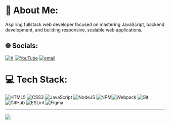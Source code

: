 # 💫 About Me:
Aspiring fullstack web developer focused on mastering JavaScript, backend development, and building responsive, scalable web applications.<br>


## 🌐 Socials:
[![X](https://img.shields.io/badge/X-black.svg?logo=X&logoColor=white)](https://x.com/aqeell_sheikh) [![YouTube](https://img.shields.io/badge/YouTube-%23FF0000.svg?logo=YouTube&logoColor=white)](https://youtube.com/@codewithaqeell) [![email](https://img.shields.io/badge/Email-D14836?logo=gmail&logoColor=white)](mailto:Sheikhakeelw01@gmail.com) 

# 💻 Tech Stack:
 ![HTML5](https://img.shields.io/badge/html5-%23E34F26.svg?style=for-the-badge&logo=html5&logoColor=white) ![CSS3](https://img.shields.io/badge/css3-%231572B6.svg?style=for-the-badge&logo=css3&logoColor=white) ![JavaScript](https://img.shields.io/badge/javascript-%23323330.svg?style=for-the-badge&logo=javascript&logoColor=%23F7DF1E) ![NodeJS](https://img.shields.io/badge/node.js-6DA55F?style=for-the-badge&logo=node.js&logoColor=white) ![NPM](https://img.shields.io/badge/NPM-%23CB3837.svg?style=for-the-badge&logo=npm&logoColor=white)![Webpack](https://img.shields.io/badge/webpack-%238DD6F9.svg?style=for-the-badge&logo=webpack&logoColor=black) ![Git](https://img.shields.io/badge/git-%23F05033.svg?style=for-the-badge&logo=git&logoColor=white) ![GitHub](https://img.shields.io/badge/github-%23121011.svg?style=for-the-badge&logo=github&logoColor=white) ![ESLint](https://img.shields.io/badge/ESLint-4B3263?style=for-the-badge&logo=eslint&logoColor=white) ![Figma](https://img.shields.io/badge/figma-%23F24E1E.svg?style=for-the-badge&logo=figma&logoColor=white)

---
[![](https://visitcount.itsvg.in/api?id=aqeel-sheikh&icon=0&color=0)](https://visitcount.itsvg.in)

<!-- Proudly created with GPRM ( https://gprm.itsvg.in ) -->
